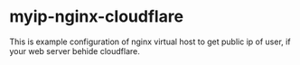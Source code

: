# myip-nginx-cloudflare

This is example configuration of nginx virtual host to get public ip of user, if your web server behide cloudflare.
